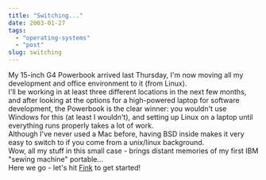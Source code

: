 ```yaml
---
title: "Switching..."
date: 2003-01-27
tags: 
  - "operating-systems"
  - "post"
slug: switching
---
```


My 15-inch G4 Powerbook arrived last Thursday, I'm now moving all my development and office environment to it (from Linux).  
I'll be working in at least three different locations in the next few months, and after looking at the options for a high-powered laptop for software development, the Powerbook is the clear winner: you wouldn't use Windows for this (at least I wouldn't), and setting up Linux on a laptop until everything runs properly takes a lot of work.  
Although I've never used a Mac before, having BSD inside makes it very easy to switch to if you come from a unix/linux background.  
Wow, all my stuff in this small case - brings distant memories of my first IBM "sewing machine" portable...  
Here we go - let's hit [Fink](http://fink.sourceforge.net/) to get started!

